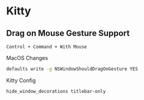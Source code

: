# Kitty

## Drag on Mouse Gesture Support

```text
Control + Command + With Mouse
```

MacOS Changes

```bash
defaults write -g NSWindowShouldDragOnGesture YES
```

Kitty Config

```bash
hide_window_decorations titlebar-only
```
